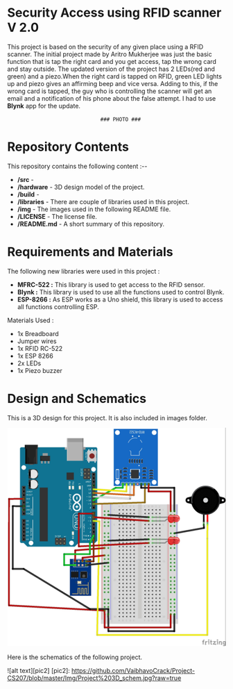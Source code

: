 # Security Access using RFID scanner    V 2.0


This project is based on the security of any given place using a RFID scanner. The initial project made by Aritro Mukherjee was just the basic function that is tap the right card and you get access, tap the wrong card and stay outside. The updated version of the project has 2 LEDs(red and green) and a piezo.When the right card is tapped on RFID, green LED lights up and piezo gives an affirming beep and vice versa. Adding to this, if the wrong card is tapped, the guy who is controlling the scanner will get an email and a notification of his phone about the false attempt. I had to use **Blynk** app for the update.



                                  ### PHOTO ###
                                  
                                
# Repository Contents


This repository contains the following content :--
 
* **/src** -
* **/hardware** - 3D design model of the project.
* **/build** - 
* **/libraries** - There are couple of libraries used in this project.
* **/img** - The images used in the following README file.
* **/LICENSE** - The license file.
* **/README.md** - A short summary of this repository.


# Requirements and Materials

The following new libraries were used in this project :
* **MFRC-522 :** This library is used to get access to the RFID sensor. 
* **Blynk :** This library is used to use all the functions used to control Blynk.
* **ESP-8266 :** As ESP works as a Uno shield, this library is used to access all functions controlling ESP.

Materials Used :
* 1x Breadboard
* Jumper wires
* 1x RFID RC-522
* 1x ESP 8266
* 2x LEDs
* 1x Piezo buzzer

# Design and Schematics

This is a 3D design for this project. It is also included in images folder.

![alt text][pic1]

[pic1]: https://github.com/VaibhavoCrack/Project-CS207/blob/master/Img/Project%203D_bb.jpg?raw=true

Here is the schematics of the following project.

![alt text][pic2]
[pic2]: https://github.com/VaibhavoCrack/Project-CS207/blob/master/Img/Project%203D_schem.jpg?raw=true
